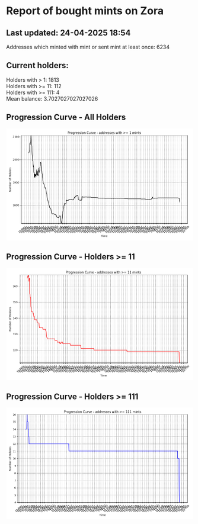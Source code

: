 # Report of bought mints on Zora
## Last updated: 24-04-2025 18:54
Addresses which minted with mint or sent mint at least once: 6234

## Current holders:
Holders with > 1: 1813  
Holders with >= 11: 112  
Holders with >= 111: 4  
Mean balance: 3.7027027027027026  

## Progression Curve - All Holders
![addresses with >= 1 mint](progression_curve_all.png)
## Progression Curve - Holders >= 11
![addresses with >= 11 mints](progression_curve_gt_11.png)
## Progression Curve - Holders >= 111
![addresses with >= 111 mints](progression_curve_gt_111.png)
